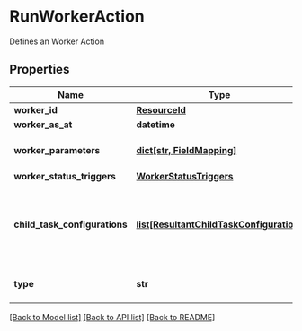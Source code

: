 # RunWorkerAction

Defines an Worker Action

## Properties
Name | Type | Description | Notes
------------ | ------------- | ------------- | -------------
**worker_id** | [**ResourceId**](ResourceId.md) |  | 
**worker_as_at** | **datetime** | Worker AsAt | [optional] 
**worker_parameters** | [**dict[str, FieldMapping]**](FieldMapping.md) | Parameters for this Worker | [optional] 
**worker_status_triggers** | [**WorkerStatusTriggers**](WorkerStatusTriggers.md) |  | [optional] 
**child_task_configurations** | [**list[ResultantChildTaskConfiguration]**](ResultantChildTaskConfiguration.md) | Tasks can be generated from run worker results; this is the configuration | [optional] 
**type** | **str** | Type name for this Action | 

[[Back to Model list]](../README.md#documentation-for-models) [[Back to API list]](../README.md#documentation-for-api-endpoints) [[Back to README]](../README.md)


